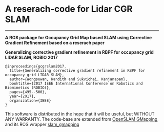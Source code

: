 # A reserach-code for Lidar CGR SLAM
- - -
**A ROS package for Occupancy Grid Map based SLAM using Corrective Gradient Refinement based on a reserach paper**

**Generalizing corrective gradient refinement in RBPF for occupancy grid LIDAR SLAM, ROBIO 2017**
```
@inproceedings{gcgrslam2017,
  title={Generalizing corrective gradient refinement in RBPF for occupancy grid LIDAR SLAM},
  author={Wongsuwan, Kandith and Sukvichai, Kanjanapan},
  booktitle={2017 IEEE International Conference on Robotics and Biomimetics (ROBIO)},
  pages={495--500},
  year={2017},
  organization={IEEE}
}
```
This software is distributed in the hope that it will be useful, but WITHOUT ANY WARRANTY.
The code-base are extended from [OpenSLAM GMapping](https://github.com/OpenSLAM-org/openslam_gmapping),
and its ROS wrapper [slam_gmapping](https://github.com/ros-perception/slam_gmapping)


